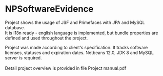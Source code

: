 # NPSoftwareEvidence

Project shows the usage of JSF and Primefaces with JPA and MySQL database. <br/>
It is i18n ready - english language is implemented, but bundle properties are defined and used throughout the project.

Project was made according to client's specification. It tracks software licenses, statuses and expiration dates.
Netbeans 12.0, JDK 8 and MySQL server is required. <br/><br/>
Detail project overview is provided in file Project manual.pdf

